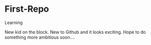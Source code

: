 # First-Repo
Learning

New kid on the block. New to Github and it looks exciting.
Hope to do something more ambitious soon....
